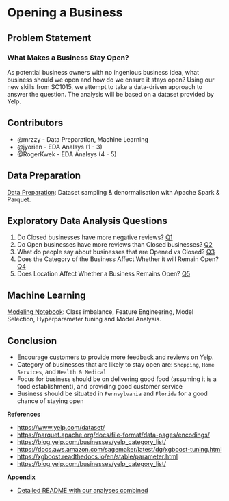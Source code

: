 # Opening a Business

## Problem Statement
### What Makes a Business Stay Open?
As potential business owners with no ingenious business idea, what business should we open and how do we ensure it stays open? Using our new skills from SC1015, we attempt to take a data-driven approach to answer the question. The analysis will be based on a dataset provided by Yelp.

## Contributors
- @mrzzy - Data Preparation, Machine Learning
- @jyorien - EDA Analsys (1 - 3)
- @RogerKwek - EDA Analsys (4 - 5)

## Data Preparation
[Data Preparation](dataprep.ipynb): Dataset sampling & denormalisation with Apache Spark & Parquet.

## Exploratory Data Analysis Questions
1) Do Closed businesses have more negative reviews? [Q1](https://github.com/mrzzy/ntu-sc1015/blob/main/nlp/sentiment_analysis.ipynb)
2) Do Open businesses have more reviews than Closed businesses? [Q2](https://github.com/mrzzy/ntu-sc1015/blob/main/nlp/businesses.ipynb)
3) What do people say about businesses that are Opened vs Closed? [Q3](https://github.com/mrzzy/ntu-sc1015/blob/main/nlp/tf_analysis.ipynb)
4) Does the Category of the Business Affect Whether it will Remain Open? [Q4](https://github.com/mrzzy/ntu-sc1015/blob/main/category%20and%20states/Categories.ipynb)
5) Does Location Affect Whether a Business Remains Open? [Q5](https://github.com/mrzzy/ntu-sc1015/blob/main/category%20and%20states/States.ipynb)

## Machine Learning
[Modeling Notebook](model.ipynb): Class imbalance, Feature Engineering, Model Selection, Hyperparameter tuning and Model Analysis.

## Conclusion
- Encourage customers to provide more feedback and reviews on Yelp.
- Category of businesses that are likely to stay open are: `Shopping`, `Home Services`, and `Health & Medical`
- Focus for business should be on delivering good food (assuming it is a food establishment), and providing good customer service
- Business should be situated in `Pennsylvania` and `Florida` for a good chance of staying open


**References**

- https://www.yelp.com/dataset/
- https://parquet.apache.org/docs/file-format/data-pages/encodings/
- https://blog.yelp.com/businesses/yelp_category_list/
- https://docs.aws.amazon.com/sagemaker/latest/dg/xgboost-tuning.html
- https://xgboost.readthedocs.io/en/stable/parameter.html
- https://blog.yelp.com/businesses/yelp_category_list/

**Appendix** 
- [Detailed README with our analyses combined](https://github.com/mrzzy/ntu-sc1015/blob/main/detailed_README.md)

